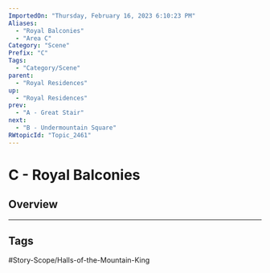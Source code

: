 ```yaml
---
ImportedOn: "Thursday, February 16, 2023 6:10:23 PM"
Aliases:
  - "Royal Balconies"
  - "Area C"
Category: "Scene"
Prefix: "C"
Tags:
  - "Category/Scene"
parent:
  - "Royal Residences"
up:
  - "Royal Residences"
prev:
  - "A - Great Stair"
next:
  - "B - Undermountain Square"
RWtopicId: "Topic_2461"
---
```

# C - Royal Balconies
## Overview

---
## Tags
#Story-Scope/Halls-of-the-Mountain-King

